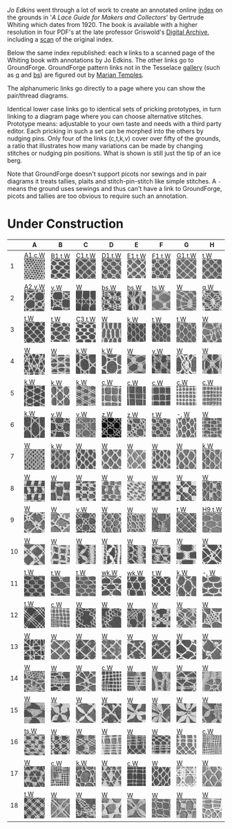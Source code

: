 *Jo Edkins* went through a lot of work to create an annotated online [index] on the grounds in
'_A Lace Guide for Makers and Collectors_' by Gertrude Whiting which dates from 1920.
The book is available with a higher resolution in four PDF's at the late professor Griswold's [Digital Archive],
including a [scan] of the original index.

Below the same index republished: each `W` links to a scanned page of the Whiting book with annotations by Jo Edkins.
The other links go to GroundForge. GroundForge pattern links not in the Tesselace [gallery]
(such as [q] and [bs]) are figured out by [Marian Temples].

The alphanumeric links go directly to a page where you can show the pair/thread diagrams.

Identical lower case links go to identical sets of pricking prototypes,
in turn linking to a diagram page where you can choose alternative stitches.
Prototype means: adjustable to your own taste and needs with a third party editor.
Each pricking in such a set can be morphed into the others by nudging pins.
Only four of the links (c,t,k,v) cover over fifty of the grounds, a ratio that illustrates
how many variations can be made by changing stitches or nudging pin positions.
What is shown is still just the tip of an ice berg.

Note that GroundForge doesn't support picots nor sewings and in pair diagrams it treats tallies, plaits and stitch-pin-stitch like simple stitches.
A `-` means the ground uses sewings and thus can't have a link to GroundForge, picots and tallies are too obvious to require such an annotation.

[reversed engineering]: Reversed-engineering-of-patterns
[gallery]: https://d-bl.github.io/GroundForge/gallery.html
[Marian Temples]: https://github.com/MAETempels
[index]: http://gwydir.demon.co.uk/jo/lace/whiting/index.htm#picindex
[scan]: https://www2.cs.arizona.edu/patterns/weaving/books/whiting.jpg
[Digital Archive]: https://www2.cs.arizona.edu/patterns/weaving/lace.html#books


Under Construction
==================

[c]: https://d-bl.github.io/GroundForge/sheet.html?patch=88%0A11;bricks&patch=66%0A22;bricks&patch=88%0A99%0A11%0A00;bricks&patch=66%0A11%0A88%0A22;bricks&patch=66%0A99%0A22%0A00;bricks
[t]: https://d-bl.github.io/GroundForge/sheet.html?patch=53%0A53%0A53%0A5-;bricks&patch=5663%0A5663;checker&patch=53%0A5-;bricks&patch=563%0A563%0A563;checker&patch=53%0A53;checker&patch=5632%0A5632;checker&patch5353%0A5353;bricks&patch=5-%0A-5;checker&patch=5353%0A5353%0A5-5-%0A-5-5;checker&patch=5632%0A56-2%0A5-5-%0A-535;checker&patch=53%0A5-%0A-5%0A5-;bricks&patch=44%0A77%0A44%0A77;bricks&patch=44%0A44%0A77%0A77;bricks&patch=66%0A88%0A66%0A11;bricks&patch=66%0A66%0A88%0A11;checker&patch=66%0A66%0A99%0A00;checker&patch=6;checker&patch=566-%0A66-5%0A6-56%0A-566;checker
[v]: https://d-bl.github.io/GroundForge/sheet.html?patch=5831%0A-4-7;bricks&patch=-437%0A34-7;bricks&patch=4830%0A--77;bricks
[k]: https://d-bl.github.io/GroundForge/sheet.html?patch=B-C-%0A---5%0AC-B-%0A-5--;checker&patch=5831%0A-4-7;checker&patch=68%0A-4;checker&patch=-4-7%0A5---%0A-C-B%0A3158;bricks&patch=5-O-E-%0A-E-5-O%0A5-O-E-;bricks
[wk]: https://d-bl.github.io/GroundForge/sheet.html?patch=6868%0A-4-4%0A2121%0A-7-7;checker&patch=L-O-L-O-%0A---5---5%0AH-E-H-E-%0A-5---5--;bricks
[q]: https://d-bl.github.io/GroundForge/sheet.html?patch=5---5---%0A-CD632AB%0A56663222%0A5666-222;bricks
[ts]: https://d-bl.github.io/GroundForge/sheet.html?patch=5-5-%0A-5--%0AB-C-%0A-5-5;bricks&patch=5632%0A34-7;bricks&patch=256-%0A---5%0AC3B-;bricks&patch=4373%0A5-53;bricks
[z]: https://d-bl.github.io/GroundForge/sheet.html?patch=1483%0A8-48;bricks
[bs]: https://d-bl.github.io/GroundForge/sheet.html?patch=5-25-56-%0A-5--5--5%0A5-C6-2B-%0A-56-5-25%0A5--5-5--%0A-2B-5-C6;checker

[A1]: https://d-bl.github.io/GroundForge/index.html?m=88%0A11;bricks;7;5;0;0&s1=ct
[B1]: https://d-bl.github.io/GroundForge/index.html?m=5-;bricks;7;5;0;0&s1=ctctpctct
[C1]: https://d-bl.github.io/GroundForge/index.html?m=5-;bricks;7;5;0;0&s1=ctpct
[D1]: https://d-bl.github.io/GroundForge/index.html?m=5-;bricks;7;5;0;0&s1=cttpctt
[E1]: https://d-bl.github.io/GroundForge/index.html?m=5-;bricks;7;5;0;0&s1=ctpcttt
[F1]: https://d-bl.github.io/GroundForge/index.html?m=5-;bricks;7;5;0;0&s1=cttpcttt
[G1]: https://d-bl.github.io/GroundForge/index.html?m=5-;bricks;7;5;0;0&s1=cttt
[A2]: https://web.archive.org/web/20170708064642/https://d-bl.github.io/GroundForge/index.html?m=5831%0A-4-7;bricks;12;12;0;0&s1=ctct,D1%3Dct,B1%3Dct
[C3]: https://d-bl.github.io/GroundForge/index.html?m=5-;bricks;7;5;0;0&s1=ctctpctctt
[H9]: https://d-bl.github.io/GroundForge/index.html?m=5-;bricks;7;7;0;0&s1=ctcttptctcttt

|   | A | B | C | D | E | F | G | H |
|---|---|---|---|---|---|---|---|---|
|  1 | [A1],[c],[W](http://gwydir.demon.co.uk/jo/lace/whiting/page70.htm)![](w/page70a.gif) | [B1],[t],[W](http://gwydir.demon.co.uk/jo/lace/whiting/page94.htm)![](w/page94a.gif) | [C1],[t],[W](http://gwydir.demon.co.uk/jo/lace/whiting/page114.htm)![](w/page114a.gif) | [D1],[t],[W](http://gwydir.demon.co.uk/jo/lace/whiting/page134.htm)![](w/page134a.gif) | [E1],[t],[W](http://gwydir.demon.co.uk/jo/lace/whiting/page155.htm)![](w/page155a.gif) | [F1],[t],[W](http://gwydir.demon.co.uk/jo/lace/whiting/page177.htm)![](w/page177a.gif) | [G1],[t],[W](http://gwydir.demon.co.uk/jo/lace/whiting/page198.htm)![](w/page198a.gif) | [t],[W](http://gwydir.demon.co.uk/jo/lace/whiting/page219.htm)![](w/page219a.gif) |
|  2 | [A2],[v],[W](http://gwydir.demon.co.uk/jo/lace/whiting/page71.htm)![](w/page71a.gif) | [v],[W](http://gwydir.demon.co.uk/jo/lace/whiting/page95.htm)![](w/page95a.gif) | [W](http://gwydir.demon.co.uk/jo/lace/whiting/page115.htm)![](w/page115a.gif) | [bs],[W](http://gwydir.demon.co.uk/jo/lace/whiting/page135.htm)![](w/page135a.gif) | [bs],[W](http://gwydir.demon.co.uk/jo/lace/whiting/page156.htm)![](w/page156a.gif) | [ts],[W](http://gwydir.demon.co.uk/jo/lace/whiting/page178.htm)![](w/page178a.gif) | [W](http://gwydir.demon.co.uk/jo/lace/whiting/page199.htm)![](w/page199a.gif) | [q],[W](http://gwydir.demon.co.uk/jo/lace/whiting/page220.htm)![](w/page220a.gif) |
|  3 | [t],[W](http://gwydir.demon.co.uk/jo/lace/whiting/page73.htm)![](w/page73a.gif) | [t],[W](http://gwydir.demon.co.uk/jo/lace/whiting/page96.htm)![](w/page96a.gif) | [C3],[t],[W](http://gwydir.demon.co.uk/jo/lace/whiting/page117.htm)![](w/page117a.gif) | [W](http://gwydir.demon.co.uk/jo/lace/whiting/page136.htm)![](w/page136a.gif) | [k],[W](http://gwydir.demon.co.uk/jo/lace/whiting/page157.htm)![](w/page157a.gif) | [t],[W](http://gwydir.demon.co.uk/jo/lace/whiting/page179.htm)![](w/page179a.gif) | [t],[W](http://gwydir.demon.co.uk/jo/lace/whiting/page200.htm)![](w/page200a.gif) | [W](http://gwydir.demon.co.uk/jo/lace/whiting/page221.htm)![](w/page221a.gif) |
|  4 | [W](http://gwydir.demon.co.uk/jo/lace/whiting/page74.htm)![](w/page74a.gif) | [W](http://gwydir.demon.co.uk/jo/lace/whiting/page97.htm)![](w/page97a.gif) | [k],[W](http://gwydir.demon.co.uk/jo/lace/whiting/page118.htm)![](w/page118a.gif) | [k],[W](http://gwydir.demon.co.uk/jo/lace/whiting/page137.htm)![](w/page137a.gif) | [W](http://gwydir.demon.co.uk/jo/lace/whiting/page158.htm)![](w/page158a.gif) | [v],[W](http://gwydir.demon.co.uk/jo/lace/whiting/page180.htm)![](w/page180a.gif) | [W](http://gwydir.demon.co.uk/jo/lace/whiting/page201.htm)![](w/page201a.gif) | [W](http://gwydir.demon.co.uk/jo/lace/whiting/page222.htm)![](w/page222a.gif) |
|  5 | [k],[W](http://gwydir.demon.co.uk/jo/lace/whiting/page75.htm)![](w/page75a.gif) | [k],[W](http://gwydir.demon.co.uk/jo/lace/whiting/page98.htm)![](w/page98a.gif) | [k],[W](http://gwydir.demon.co.uk/jo/lace/whiting/page119.htm)![](w/page119a.gif) | [c],[W](http://gwydir.demon.co.uk/jo/lace/whiting/page138.htm)![](w/page138a.gif) | [c],[W](http://gwydir.demon.co.uk/jo/lace/whiting/page159.htm)![](w/page159a.gif) | [c],[W](http://gwydir.demon.co.uk/jo/lace/whiting/page181.htm)![](w/page181a.gif) | [c],[W](http://gwydir.demon.co.uk/jo/lace/whiting/page203.htm)![](w/page203a.gif) | [c],[W](http://gwydir.demon.co.uk/jo/lace/whiting/page224.htm)![](w/page224a.gif) |
|  6 | [k],[W](http://gwydir.demon.co.uk/jo/lace/whiting/page76.htm)![](w/page76a.gif) | [v],[W](http://gwydir.demon.co.uk/jo/lace/whiting/page99.htm)![](w/page99a.gif) | [v],[W](http://gwydir.demon.co.uk/jo/lace/whiting/page120.htm)![](w/page120a.gif) | [z],[W](http://gwydir.demon.co.uk/jo/lace/whiting/page139.htm)![](w/page139a.gif) | [z],[W](http://gwydir.demon.co.uk/jo/lace/whiting/page160.htm)![](w/page160a.gif) | [t],[W](http://gwydir.demon.co.uk/jo/lace/whiting/page182.htm)![](w/page182a.gif) | -, [W](http://gwydir.demon.co.uk/jo/lace/whiting/page204.htm)![](w/page204a.gif) | [W](http://gwydir.demon.co.uk/jo/lace/whiting/page225.htm)![](w/page225a.gif) |
|  7 | [W](http://gwydir.demon.co.uk/jo/lace/whiting/page77.htm)![](w/page77a.gif) | [k],[W](http://gwydir.demon.co.uk/jo/lace/whiting/page100.htm)![](w/page100a.gif) | [W](http://gwydir.demon.co.uk/jo/lace/whiting/page121.htm)![](w/page121a.gif) | [W](http://gwydir.demon.co.uk/jo/lace/whiting/page140.htm)![](w/page140a.gif) | [W](http://gwydir.demon.co.uk/jo/lace/whiting/page161.htm)![](w/page161a.gif) | [W](http://gwydir.demon.co.uk/jo/lace/whiting/page183.htm)![](w/page183a.gif) | [W](http://gwydir.demon.co.uk/jo/lace/whiting/page205.htm)![](w/page205a.gif) | [k],[W](http://gwydir.demon.co.uk/jo/lace/whiting/page226.htm)![](w/page226a.gif) |
|  8 | [W](http://gwydir.demon.co.uk/jo/lace/whiting/page79.htm)![](w/page79a.gif) | [W](http://gwydir.demon.co.uk/jo/lace/whiting/page101.htm)![](w/page101a.gif) | [W](http://gwydir.demon.co.uk/jo/lace/whiting/page122.htm)![](w/page122a.gif) | [W](http://gwydir.demon.co.uk/jo/lace/whiting/page141.htm)![](w/page141a.gif) | [W](http://gwydir.demon.co.uk/jo/lace/whiting/page162.htm)![](w/page162a.gif) | [W](http://gwydir.demon.co.uk/jo/lace/whiting/page184.htm)![](w/page184a.gif) | [W](http://gwydir.demon.co.uk/jo/lace/whiting/page206.htm)![](w/page206a.gif) | [W](http://gwydir.demon.co.uk/jo/lace/whiting/page227.htm)![](w/page227a.gif) |
|  9 | [W](http://gwydir.demon.co.uk/jo/lace/whiting/page80.htm)![](w/page80a.gif) | [W](http://gwydir.demon.co.uk/jo/lace/whiting/page102.htm)![](w/page102a.gif) | [v],[W](http://gwydir.demon.co.uk/jo/lace/whiting/page123.htm)![](w/page123a.gif) | [W](http://gwydir.demon.co.uk/jo/lace/whiting/page142.htm)![](w/page142a.gif) | [W](http://gwydir.demon.co.uk/jo/lace/whiting/page163.htm)![](w/page163a.gif) | [W](http://gwydir.demon.co.uk/jo/lace/whiting/page185.htm)![](w/page185a.gif) | [t],[W](http://gwydir.demon.co.uk/jo/lace/whiting/page207.htm)![](w/page207a.gif) | [H9],[t],[W](http://gwydir.demon.co.uk/jo/lace/whiting/page229.htm)![](w/page229a.gif) |
|  10 | [W](http://gwydir.demon.co.uk/jo/lace/whiting/page82.htm)![](w/page82a.gif) | [W](http://gwydir.demon.co.uk/jo/lace/whiting/page103.htm)![](w/page103a.gif) | [W](http://gwydir.demon.co.uk/jo/lace/whiting/page124.htm)![](w/page124a.gif) | [W](http://gwydir.demon.co.uk/jo/lace/whiting/page143.htm)![](w/page143a.gif) | [W](http://gwydir.demon.co.uk/jo/lace/whiting/page164.htm)![](w/page164a.gif) | [W](http://gwydir.demon.co.uk/jo/lace/whiting/page187.htm)![](w/page187a.gif) | [W](http://gwydir.demon.co.uk/jo/lace/whiting/page208.htm)![](w/page208a.gif) | [W](http://gwydir.demon.co.uk/jo/lace/whiting/page230.htm)![](w/page230a.gif) |
|  11 | [t],[W](http://gwydir.demon.co.uk/jo/lace/whiting/page83.htm)![](w/page83a.gif) | [t],[W](http://gwydir.demon.co.uk/jo/lace/whiting/page104.htm)![](w/page104a.gif) | [t],[W](http://gwydir.demon.co.uk/jo/lace/whiting/page125.htm)![](w/page125a.gif) | [wk],[W](http://gwydir.demon.co.uk/jo/lace/whiting/page144.htm)![](w/page144a.gif) | [wk],[W](http://gwydir.demon.co.uk/jo/lace/whiting/page166.htm)![](w/page166a.gif) | [t],[W](http://gwydir.demon.co.uk/jo/lace/whiting/page189.htm)![](w/page189a.gif) | [k],[W](http://gwydir.demon.co.uk/jo/lace/whiting/page209.htm)![](w/page209a.gif) | -, [W](http://gwydir.demon.co.uk/jo/lace/whiting/page231.htm)![](w/page231a.gif) |
|  12 | [t],[W](http://gwydir.demon.co.uk/jo/lace/whiting/page84.htm)![](w/page84a.gif) | [c],[W](http://gwydir.demon.co.uk/jo/lace/whiting/page105.htm)![](w/page105a.gif) | [W](http://gwydir.demon.co.uk/jo/lace/whiting/page126.htm)![](w/page126a.gif) | [W](http://gwydir.demon.co.uk/jo/lace/whiting/page145.htm)![](w/page145a.gif) | [W](http://gwydir.demon.co.uk/jo/lace/whiting/page167.htm)![](w/page167a.gif) | [W](http://gwydir.demon.co.uk/jo/lace/whiting/page190.htm)![](w/page190a.gif) | [W](http://gwydir.demon.co.uk/jo/lace/whiting/page210.htm)![](w/page210a.gif) | [W](http://gwydir.demon.co.uk/jo/lace/whiting/page232.htm)![](w/page232a.gif) |
|  13 | [W](http://gwydir.demon.co.uk/jo/lace/whiting/page85.htm)![](w/page85a.gif) | [W](http://gwydir.demon.co.uk/jo/lace/whiting/page106.htm)![](w/page106a.gif) | [W](http://gwydir.demon.co.uk/jo/lace/whiting/page128.htm)![](w/page128a.gif) | [W](http://gwydir.demon.co.uk/jo/lace/whiting/page147.htm)![](w/page147a.gif) | [W](http://gwydir.demon.co.uk/jo/lace/whiting/page169.htm)![](w/page169a.gif) | [W](http://gwydir.demon.co.uk/jo/lace/whiting/page192.htm)![](w/page192a.gif) | [W](http://gwydir.demon.co.uk/jo/lace/whiting/page211.htm)![](w/page211a.gif) | [W](http://gwydir.demon.co.uk/jo/lace/whiting/page234.htm)![](w/page234a.gif) |
|  14 | [W](http://gwydir.demon.co.uk/jo/lace/whiting/page87.htm)![](w/page87a.gif) | [W](http://gwydir.demon.co.uk/jo/lace/whiting/page107.htm)![](w/page107a.gif) | [W](http://gwydir.demon.co.uk/jo/lace/whiting/page129.htm)![](w/page129a.gif) | [c],[W](http://gwydir.demon.co.uk/jo/lace/whiting/page148.htm)![](w/page148a.gif) | [W](http://gwydir.demon.co.uk/jo/lace/whiting/page171.htm)![](w/page171a.gif) | [W](http://gwydir.demon.co.uk/jo/lace/whiting/page193.htm)![](w/page193a.gif) | [W](http://gwydir.demon.co.uk/jo/lace/whiting/page212.htm)![](w/page212a.gif) | [W](http://gwydir.demon.co.uk/jo/lace/whiting/page235.htm)![](w/page235a.gif) |
|  15 | [W](http://gwydir.demon.co.uk/jo/lace/whiting/page89.htm)![](w/page89a.gif) | [W](http://gwydir.demon.co.uk/jo/lace/whiting/page109.htm)![](w/page109a.gif) | [W](http://gwydir.demon.co.uk/jo/lace/whiting/page130.htm)![](w/page130a.gif) | [W](http://gwydir.demon.co.uk/jo/lace/whiting/page149.htm)![](w/page149a.gif) | [W](http://gwydir.demon.co.uk/jo/lace/whiting/page173.htm)![](w/page173a.gif) | [W](http://gwydir.demon.co.uk/jo/lace/whiting/page194.htm)![](w/page194a.gif) | [W](http://gwydir.demon.co.uk/jo/lace/whiting/page213.htm)![](w/page213a.gif) | [W](http://gwydir.demon.co.uk/jo/lace/whiting/page237.htm)![](w/page237a.gif) |
|  16 | [ts],[W](http://gwydir.demon.co.uk/jo/lace/whiting/page90.htm)![](w/page90a.gif) | [W](http://gwydir.demon.co.uk/jo/lace/whiting/page110.htm)![](w/page110a.gif) | [W](http://gwydir.demon.co.uk/jo/lace/whiting/page131.htm)![](w/page131a.gif) | [W](http://gwydir.demon.co.uk/jo/lace/whiting/page150.htm)![](w/page150a.gif) | [W](http://gwydir.demon.co.uk/jo/lace/whiting/page174.htm)![](w/page174a.gif) | [W](http://gwydir.demon.co.uk/jo/lace/whiting/page195.htm)![](w/page195a.gif) | [W](http://gwydir.demon.co.uk/jo/lace/whiting/page214.htm)![](w/page214a.gif) | [c],[W](http://gwydir.demon.co.uk/jo/lace/whiting/page238.htm)![](w/page238a.gif) |
|  17 | [W](http://gwydir.demon.co.uk/jo/lace/whiting/page91.htm)![](w/page91a.gif) | [c],[W](http://gwydir.demon.co.uk/jo/lace/whiting/page111.htm)![](w/page111a.gif) | [k],[W](http://gwydir.demon.co.uk/jo/lace/whiting/page132.htm)![](w/page132a.gif) | [W](http://gwydir.demon.co.uk/jo/lace/whiting/page151.htm)![](w/page151a.gif) | [c],[W](http://gwydir.demon.co.uk/jo/lace/whiting/page175.htm)![](w/page175a.gif) | [W](http://gwydir.demon.co.uk/jo/lace/whiting/page196.htm)![](w/page196a.gif) | [W](http://gwydir.demon.co.uk/jo/lace/whiting/page215.htm)![](w/page215a.gif) | [W](http://gwydir.demon.co.uk/jo/lace/whiting/page239.htm)![](w/page239a.gif) |
|  18 | [t],[W](http://gwydir.demon.co.uk/jo/lace/whiting/page93.htm)![](w/page93a.gif) | [W](http://gwydir.demon.co.uk/jo/lace/whiting/page112.htm)![](w/page112a.gif) | [W](http://gwydir.demon.co.uk/jo/lace/whiting/page133.htm)![](w/page133a.gif) | [W](http://gwydir.demon.co.uk/jo/lace/whiting/page153.htm)![](w/page153a.gif) | [W](http://gwydir.demon.co.uk/jo/lace/whiting/page176.htm)![](w/page176a.gif) | [W](http://gwydir.demon.co.uk/jo/lace/whiting/page197.htm)![](w/page197a.gif) | [W](http://gwydir.demon.co.uk/jo/lace/whiting/page217.htm)![](w/page217a.gif) | [W](http://gwydir.demon.co.uk/jo/lace/whiting/page241.htm)![](w/page241a.gif) |